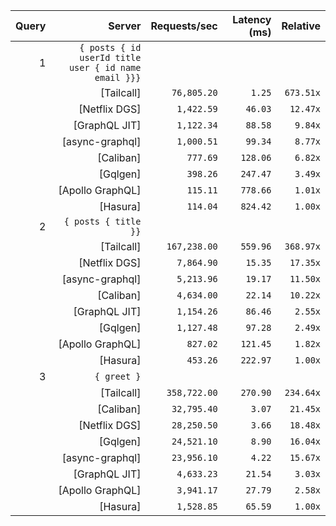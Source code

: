 <!-- PERFORMANCE_RESULTS_START -->

| Query | Server | Requests/sec | Latency (ms) | Relative |
|-------:|--------:|--------------:|--------------:|---------:|
| 1 | `{ posts { id userId title user { id name email }}}` |
|| [Tailcall] | `76,805.20` | `1.25` | `673.51x` |
|| [Netflix DGS] | `1,422.59` | `46.03` | `12.47x` |
|| [GraphQL JIT] | `1,122.34` | `88.58` | `9.84x` |
|| [async-graphql] | `1,000.51` | `99.34` | `8.77x` |
|| [Caliban] | `777.69` | `128.06` | `6.82x` |
|| [Gqlgen] | `398.26` | `247.47` | `3.49x` |
|| [Apollo GraphQL] | `115.11` | `778.66` | `1.01x` |
|| [Hasura] | `114.04` | `824.42` | `1.00x` |
| 2 | `{ posts { title }}` |
|| [Tailcall] | `167,238.00` | `559.96` | `368.97x` |
|| [Netflix DGS] | `7,864.90` | `15.35` | `17.35x` |
|| [async-graphql] | `5,213.96` | `19.17` | `11.50x` |
|| [Caliban] | `4,634.00` | `22.14` | `10.22x` |
|| [GraphQL JIT] | `1,154.26` | `86.46` | `2.55x` |
|| [Gqlgen] | `1,127.48` | `97.28` | `2.49x` |
|| [Apollo GraphQL] | `827.02` | `121.45` | `1.82x` |
|| [Hasura] | `453.26` | `222.97` | `1.00x` |
| 3 | `{ greet }` |
|| [Tailcall] | `358,722.00` | `270.90` | `234.64x` |
|| [Caliban] | `32,795.40` | `3.07` | `21.45x` |
|| [Netflix DGS] | `28,250.50` | `3.66` | `18.48x` |
|| [Gqlgen] | `24,521.10` | `8.90` | `16.04x` |
|| [async-graphql] | `23,956.10` | `4.22` | `15.67x` |
|| [GraphQL JIT] | `4,633.23` | `21.54` | `3.03x` |
|| [Apollo GraphQL] | `3,941.17` | `27.79` | `2.58x` |
|| [Hasura] | `1,528.85` | `65.59` | `1.00x` |

<!-- PERFORMANCE_RESULTS_END -->
